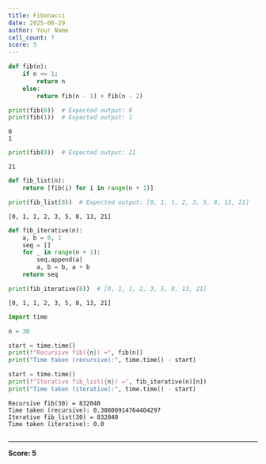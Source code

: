 ```yaml
---
title: Fibonacci
date: 2025-06-29
author: Your Name
cell_count: 7
score: 5
---
```


```python
def fib(n):
    if n <= 1:
        return n
    else:
        return fib(n - 1) + fib(n - 2)

```


```python
print(fib(0))  # Expected output: 0
print(fib(1))  # Expected output: 1

```

    0
    1
    


```python
print(fib(8))  # Expected output: 21

```

    21
    


```python
def fib_list(n):
    return [fib(i) for i in range(n + 1)]

print(fib_list(8))  # Expected output: [0, 1, 1, 2, 3, 5, 8, 13, 21]

```

    [0, 1, 1, 2, 3, 5, 8, 13, 21]
    


```python
def fib_iterative(n):
    a, b = 0, 1
    seq = []
    for _ in range(n + 1):
        seq.append(a)
        a, b = b, a + b
    return seq

print(fib_iterative(8))  # [0, 1, 1, 2, 3, 5, 8, 13, 21]

```

    [0, 1, 1, 2, 3, 5, 8, 13, 21]
    


```python
import time

n = 30

start = time.time()
print(f"Recursive fib({n}) =", fib(n))
print("Time taken (recursive):", time.time() - start)

start = time.time()
print(f"Iterative fib_list({n}) =", fib_iterative(n)[n])
print("Time taken (iterative):", time.time() - start)

```

    Recursive fib(30) = 832040
    Time taken (recursive): 0.30800914764404297
    Iterative fib_list(30) = 832040
    Time taken (iterative): 0.0
    


```python

```


---
**Score: 5**